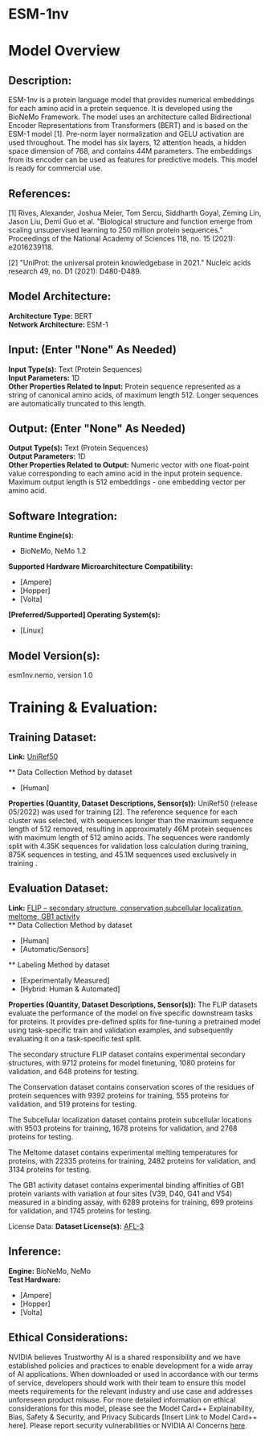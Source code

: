 # ESM-1nv
# Model Overview

## Description:

ESM-1nv is a protein language model that provides numerical embeddings for each amino acid in a protein sequence. It is developed using the BioNeMo Framework. The model uses an architecture called Bidirectional Encoder Representations from Transformers (BERT) and is based on the ESM-1 model [1]. Pre-norm layer normalization and GELU activation are used throughout. The model has six layers, 12 attention heads, a hidden space dimension of 768, and contains 44M parameters. The embeddings from its encoder can be used as features for predictive models. This model is ready for commercial use. <br>


## References:

[1] Rives, Alexander, Joshua Meier, Tom Sercu, Siddharth Goyal, Zeming Lin, Jason Liu, Demi Guo et al. "Biological structure and function emerge from scaling unsupervised learning to 250 million protein sequences." Proceedings of the National Academy of Sciences 118, no. 15 (2021): e2016239118.

[2] "UniProt: the universal protein knowledgebase in 2021." Nucleic acids research 49, no. D1 (2021): D480-D489.

## Model Architecture:
**Architecture Type:** BERT <br>
**Network Architecture:** ESM-1 <br>

## Input: (Enter "None" As Needed)
**Input Type(s):** Text (Protein Sequences) <br>
**Input Parameters:** 1D <br>
**Other Properties Related to Input:** Protein sequence represented as a string of canonical amino acids, of maximum length 512. Longer sequences are automatically truncated to this length. <br>

## Output: (Enter "None" As Needed)
**Output Type(s):** Text (Protein Sequences) <br>
**Output Parameters:** 1D <br>
**Other Properties Related to Output:** Numeric vector with one float-point value corresponding to each amino acid in the input protein sequence. Maximum output length is 512 embeddings - one embedding vector per amino acid. <br>

## Software Integration:
**Runtime Engine(s):**
* BioNeMo, NeMo 1.2 <br>

**Supported Hardware Microarchitecture Compatibility:** <br>
* [Ampere] <br>
* [Hopper] <br>
* [Volta] <br>

**[Preferred/Supported] Operating System(s):** <br>
* [Linux] <br>

## Model Version(s):
esm1nv.nemo, version 1.0  <br>

# Training & Evaluation:

## Training Dataset:

**Link:**  [UniRef50](https://ftp.uniprot.org/pub/databases/uniprot/uniref/uniref50) <br>

** Data Collection Method by dataset <br>
* [Human] <br>

**Properties (Quantity, Dataset Descriptions, Sensor(s)):** UniRef50 (release 05/2022) was used for training [2]. The reference sequence for each cluster was selected, with sequences longer than the maximum sequence length of 512 removed, resulting in approximately 46M protein sequences with maximum length of 512 amino acids. The sequences were randomly split with 4.35K sequences for validation loss calculation during training, 875K sequences in testing, and 45.1M sequences used exclusively in training . <br>

## Evaluation Dataset:
**Link:** [FLIP – secondary structure, conservation,subcellular localization, meltome, GB1 activity](http://data.bioembeddings.com/public/FLIP/fasta/)  <br>
** Data Collection Method by dataset <br>
* [Human] <br>
* [Automatic/Sensors] <br>

** Labeling Method by dataset <br>
* [Experimentally Measured] <br>
* [Hybrid: Human & Automated] <br>

**Properties (Quantity, Dataset Descriptions, Sensor(s)):**
The FLIP datasets evaluate the performance of the model on five specific downstream tasks for proteins. It provides pre-defined splits for fine-tuning a pretrained model using task-specific train and validation examples, and subsequently evaluating it on a task-specific test split.

The secondary structure FLIP dataset contains experimental secondary structures, with 9712 proteins for model finetuning, 1080 proteins for validation, and 648 proteins for testing.

The Conservation dataset contains conservation scores of the residues of protein sequences with 9392 proteins for training, 555 proteins for validation, and 519 proteins for testing.

The Subcellular localization dataset contains protein subcellular locations with 9503 proteins for training, 1678 proteins for validation, and 2768 proteins for testing.

The Meltome dataset contains experimental melting temperatures for proteins, with 22335 proteins for training, 2482 proteins for validation, and 3134 proteins for testing.

The GB1 activity dataset contains experimental binding affinities of GB1 protein variants with variation at four sites (V39, D40, G41 and V54) measured in a binding assay, with 6289 proteins for training, 699 proteins for validation, and 1745 proteins for testing. <br>

License Data:
**Dataset License(s):** [AFL-3](https://opensource.org/license/afl-3-0-php/) <br>

## Inference:
**Engine:** BioNeMo, NeMo <br>
**Test Hardware:** <br>
* [Ampere] <br>
* [Hopper] <br>
* [Volta]  <br>

## Ethical Considerations:
NVIDIA believes Trustworthy AI is a shared responsibility and we have established policies and practices to enable development for a wide array of AI applications.  When downloaded or used in accordance with our terms of service, developers should work with their team to ensure this model meets requirements for the relevant industry and use case and addresses unforeseen product misuse.  For more detailed information on ethical considerations for this model, please see the Model Card++ Explainability, Bias, Safety & Security, and Privacy Subcards [Insert Link to Model Card++ here].  Please report security vulnerabilities or NVIDIA AI Concerns [here](https://www.nvidia.com/en-us/support/submit-security-vulnerability/).
